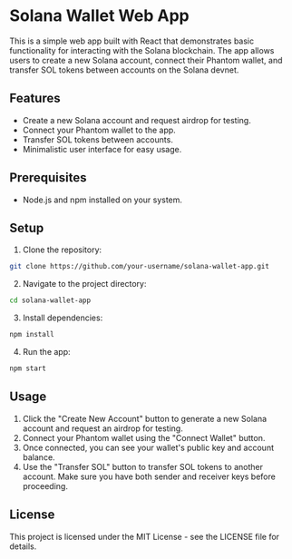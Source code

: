 # Solana Wallet Web App

This is a simple web app built with React that demonstrates basic functionality for interacting with the Solana blockchain. The app allows users to create a new Solana account, connect their Phantom wallet, and transfer SOL tokens between accounts on the Solana devnet.

## Features

- Create a new Solana account and request airdrop for testing.
- Connect your Phantom wallet to the app.
- Transfer SOL tokens between accounts.
- Minimalistic user interface for easy usage.

## Prerequisites

- Node.js and npm installed on your system.

## Setup

1. Clone the repository:

```bash
git clone https://github.com/your-username/solana-wallet-app.git
```
2. Navigate to the project directory:

```bash
cd solana-wallet-app
```

3. Install dependencies:

```bash
npm install
```
4. Run the app:
```bash
npm start
```

## Usage

1. Click the "Create New Account" button to generate a new Solana account and request an airdrop for testing.
2. Connect your Phantom wallet using the "Connect Wallet" button.
3. Once connected, you can see your wallet's public key and account balance.
4. Use the "Transfer SOL" button to transfer SOL tokens to another account. Make sure you have both sender and receiver keys before proceeding.

## License
This project is licensed under the MIT License - see the LICENSE file for details.
